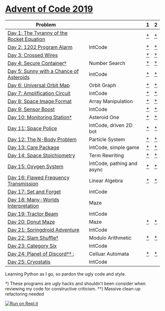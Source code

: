 # [Advent of Code 2019](https://adventofcode.com/2019) 


| Problem |                            | 1                                                                           | 2                                                                          |
| --- |----------------------------|-----------------------------------------------------------------------------|----------------------------------------------------------------------------|
| [Day 1: The Tyranny of the Rocket Equation](https://adventofcode.com/2019/day/1)  |                            | [*](https://raw.githubusercontent.com/dnabre/advent_2019/master/aoc_1.py)   | [*](https://raw.githubusercontent.com/dnabre/advent_2019/master/aoc_1.py)  |
| [Day 2: 1202 Program Alarm](https://adventofcode.com/2019/day/2)  | IntCode                    | [*](https://raw.githubusercontent.com/dnabre/advent_2019/master/aoc_2.py)   | [*](https://raw.githubusercontent.com/dnabre/advent_2019/master/aoc_2.py)  |
| [Day 3: Crossed Wires](https://adventofcode.com/2019/day/3)  |                            | [*](https://raw.githubusercontent.com/dnabre/advent_2019/master/aoc_3.py)   | [*](https://raw.githubusercontent.com/dnabre/advent_2019/master/aoc_3.py)  |
| [Day 4: Secure Container†](https://adventofcode.com/2019/day/4)  | Number Search              | [*](https://raw.githubusercontent.com/dnabre/advent_2019/master/aoc_4.py)   | [*](https://raw.githubusercontent.com/dnabre/advent_2019/master/aoc_4.py)  |
| [Day 5: Sunny with a Chance of Asteroids](https://adventofcode.com/2019/day/5)  | IntCode                    | [*](https://raw.githubusercontent.com/dnabre/advent_2019/master/aoc_5.py)   | [*](https://raw.githubusercontent.com/dnabre/advent_2019/master/aoc_5.py)  |
| [Day 6: Universal Orbit Map](https://adventofcode.com/2019/day/6)  | Orbit Graph                | [*](https://raw.githubusercontent.com/dnabre/advent_2019/master/aoc_6.py)   | [*](https://raw.githubusercontent.com/dnabre/advent_2019/master/aoc_6.py)  |
| [Day 7: Amplification Circuit](https://adventofcode.com/2019/day/7)  | IntCode                    | [*](https://raw.githubusercontent.com/dnabre/advent_2019/master/aoc_7.py)   | [*](https://raw.githubusercontent.com/dnabre/advent_2019/master/aoc_7.py)  |
| [Day 8: Space Image Format](https://adventofcode.com/2019/day/8)  | Array Manipulation         | [*](https://raw.githubusercontent.com/dnabre/advent_2019/master/aoc_8.py)   | [*](https://raw.githubusercontent.com/dnabre/advent_2019/master/aoc_8.py)  |
| [Day 9: Sensor Boost ](https://adventofcode.com/2019/day/9)  | IntCode                    | [*](https://raw.githubusercontent.com/dnabre/advent_2019/master/aoc_9.py)   | [*](https://raw.githubusercontent.com/dnabre/advent_2019/master/aoc_9.py)  |
| [Day 10: Monitoring Station†](https://adventofcode.com/2019/day/10) | Asteroid One               | [*](https://raw.githubusercontent.com/dnabre/advent_2019/master/aoc_10.py)  | [*](https://raw.githubusercontent.com/dnabre/advent_2019/master/aoc_10.py) |
| [Day 11: Space Police](https://adventofcode.com/2019/day/11) | IntCode, driven 2D bot     | [*](https://raw.githubusercontent.com/dnabre/advent_2019/master/aoc_11.py)  | [*](https://raw.githubusercontent.com/dnabre/advent_2019/master/aoc_11.py) |
| [Day 12: The N-Body Problem](https://adventofcode.com/2019/day/12) | Particle  System           | [*](https://raw.githubusercontent.com/dnabre/advent_2019/master/aoc_12.py)  | [*](https://raw.githubusercontent.com/dnabre/advent_2019/master/aoc_12.py) |
| [Day 13: Care Package ](https://adventofcode.com/2019/day/13) | IntCode, simple game       | [* ](https://raw.githubusercontent.com/dnabre/advent_2019/master/aoc_13.py) | [*](https://raw.githubusercontent.com/dnabre/advent_2019/master/aoc_13.py) |
| [Day 14: Space Stoichiometry](https://adventofcode.com/2019/day/14) | Term Rewriting             | [*](https://raw.githubusercontent.com/dnabre/advent_2019/master/aoc_14.py)  | [*](https://raw.githubusercontent.com/dnabre/advent_2019/master/aoc_14.py) |
| [Day 15: Oxygen System](https://adventofcode.com/2019/day/15) | IntCode, pathing and async | [*](https://raw.githubusercontent.com/dnabre/advent_2019/master/aoc_15.py) | [*](https://raw.githubusercontent.com/dnabre/advent_2019/master/aoc_15.py) |
| [Day 16: Flawed Frequency Transmission](https://adventofcode.com/2019/day/16) | Linear Algebra             | [*](https://raw.githubusercontent.com/dnabre/advent_2019/master/aoc_16.py)  | [*](https://raw.githubusercontent.com/dnabre/advent_2019/master/aoc_16.py) |
| [Day 17: Set and Forget ](https://adventofcode.com/2019/day/17) | IntCode                    | [ ](https://raw.githubusercontent.com/dnabre/advent_2019/master/aoc_17.py)  | [ ](https://raw.githubusercontent.com/dnabre/advent_2019/master/aoc_17.py) |
| [Day 18: Many-Worlds Interpretation ](https://adventofcode.com/2019/day/18) | Maze                       | [ ](https://raw.githubusercontent.com/dnabre/advent_2019/master/aoc_18.py)  | [ ](https://raw.githubusercontent.com/dnabre/advent_2019/master/aoc_18.py) |
| [Day 19: Tractor Beam ](https://adventofcode.com/2019/day/19) | IntCode                    | [ ](https://raw.githubusercontent.com/dnabre/advent_2019/master/aoc_19.py)  | [ ](https://raw.githubusercontent.com/dnabre/advent_2019/master/aoc_19.py) |
| [Day 20: Donut Maze ](https://adventofcode.com/2019/day/20) | Maze                       | [*](https://raw.githubusercontent.com/dnabre/advent_2019/master/aoc_20.py)  | [*](https://raw.githubusercontent.com/dnabre/advent_2019/master/aoc_20.py) |
| [Day 21: Springdroid Adventure ](https://adventofcode.com/2019/day/21) | IntCode                    | [ ](https://raw.githubusercontent.com/dnabre/advent_2019/master/aoc_21.py)  | [ ](https://raw.githubusercontent.com/dnabre/advent_2019/master/aoc_21.py) |
| [Day 22: Slam Shuffle† ](https://adventofcode.com/2019/day/22) | Modulo Arithmetic          | [*](https://raw.githubusercontent.com/dnabre/advent_2019/master/aoc_22.py)  | [*](https://raw.githubusercontent.com/dnabre/advent_2019/master/aoc_22.py) |
| [Day 23: Category Six ](https://adventofcode.com/2019/day/23) | IntCode                    | [](https://raw.githubusercontent.com/dnabre/advent_2019/master/aoc_23.py)   | [ ](https://raw.githubusercontent.com/dnabre/advent_2019/master/aoc_23.py) |
| [Day 24: Planet of Discord†† : ](https://adventofcode.com/2019/day/24) | Celluar Automata           | [*](https://raw.githubusercontent.com/dnabre/advent_2019/master/aoc_24.py)  | [*](https://raw.githubusercontent.com/dnabre/advent_2019/master/aoc_24.py) |
| [Day 25: Cryostatis ](https://adventofcode.com/2019/day/25)  | IntCode                    | [ ](https://raw.githubusercontent.com/dnabre/advent_2019/master/aoc_25.py)  | [ ](https://raw.githubusercontent.com/dnabre/advent_2019/master/aoc_25.py) |


Learning Python as I go, so pardon the ugly code and style.

 †) These programs are ugly hacks and shouldn't been consider when reviewing my code for constructive criticism.
††) Massive clean-up refactoring needed

 
[![Run on Repl.it](https://repl.it/badge/github/dnabre/advent_2019)](https://repl.it/github/dnabre/advent_2019)
